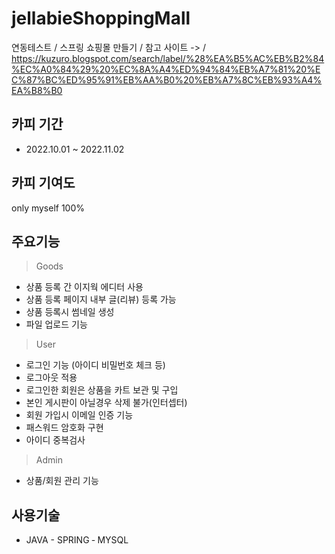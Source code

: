 # jellabieShoppingMall

연동테스트 / 스프링 쇼핑몰 만들기 / 참고 사이트 -> / https://kuzuro.blogspot.com/search/label/%28%EA%B5%AC%EB%B2%84%EC%A0%84%29%20%EC%8A%A4%ED%94%84%EB%A7%81%20%EC%87%BC%ED%95%91%EB%AA%B0%20%EB%A7%8C%EB%93%A4%EA%B8%B0

## 카피 기간 
- 2022.10.01 ~ 2022.11.02

## 카피 기여도 
only myself 100%

## 주요기능
> Goods
- 상품 등록 간 이지웍 에디터 사용
- 상품 등록 페이지 내부 글(리뷰) 등록 가능
- 상품 등록시 썸네일 생성 
- 파일 업로드 기능

> User
- 로그인 기능 (아이디 비밀번호 체크 등)
- 로그아웃 적용
- 로그인한 회원은 상품을 카트 보관 및 구입 
- 본인 게시판이 아닐경우 삭제 불가(인터셉터)
- 회원 가입시 이메일 인증 기능
- 패스워드 암호화 구현
- 아이디 중복검사

> Admin
- 상품/회원 관리 기능

## 사용기술

- JAVA - SPRING
‐ MYSQL
